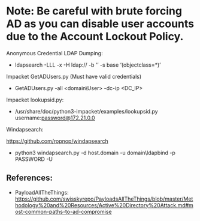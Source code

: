 # Note: Be careful with brute forcing AD as you can disable user accounts due to the Account Lockout Policy. 


Anonymous Credential LDAP Dumping: 

- ldapsearch -LLL -x -H ldap://<domain fqdn> -b ‘’ -s base ‘(objectclass=*)’

Impacket GetADUsers.py (Must have valid credentials)

- GetADUsers.py -all <domain\User> -dc-ip <DC_IP>

Impacket lookupsid.py:

- /usr/share/doc/python3-impacket/examples/lookupsid.py username:password@172.21.0.0

Windapsearch:

https://github.com/ropnop/windapsearch 

- python3 windapsearch.py -d host.domain -u domain\\ldapbind -p PASSWORD -U

## References: 

- PayloadAllTheThings: https://github.com/swisskyrepo/PayloadsAllTheThings/blob/master/Methodology%20and%20Resources/Active%20Directory%20Attack.md#most-common-paths-to-ad-compromise